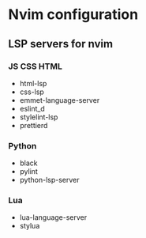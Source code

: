 <h1>Nvim configuration</h1>

<h2>LSP servers for nvim</h2>

<h3>JS CSS HTML</h3>

<ul>
    <li>html-lsp</li>
    <li>css-lsp</li>
    <li>emmet-language-server</li>
    <li>eslint_d</li>
    <li>stylelint-lsp</li>
    <li>prettierd</li>
</ul>

<h3>Python</h3>

<ul>
    <li>black</li>
    <li>pylint</li>
    <li>python-lsp-server</li>
</ul>

<h3>Lua</h3>

<ul>
    <li>lua-language-server</li>
    <li>stylua</li>
</ul>

